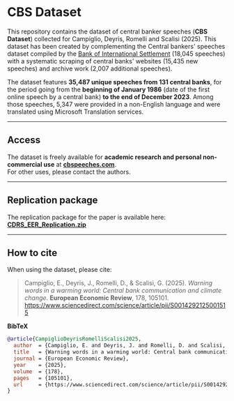 # CBS Dataset

This repository contains the dataset of central banker speeches (**CBS Dataset**) collected for Campiglio, Deyris, Romelli and Scalisi (2025). This dataset has been created by complementing the Central bankers' speeches dataset compiled by the [Bank of International Settlement](https://www.bis.org/cbspeeches/index.htm) (18,045 speeches) with a systematic scraping of central banks' websites (15,435 new speeches) and archive work (2,007 additional speeches).

The dataset features **35,487 unique speeches from 131 central banks**, for the period going from the **beginning of January 1986** (date of the first online speech by a central bank) **to the end of December 2023**. Among those speeches, 5,347 were provided in a non-English language and were translated using Microsoft Translation services.

---

## Access
The dataset is freely available for **academic research and personal non-commercial use** at **[cbspeeches.com](https://www.cbspeeches.com)**.  
For other uses, please contact the authors.

---

## Replication package
The replication package for the paper is available here:  
**[CDRS_EER_Replication.zip](https://www.dropbox.com/scl/fi/mtyhmcqwtaq1im5gou48l/CDRS_EER_Replication.zip?rlkey=i7f99k12b9z1q0gl1bfvxp7cz&e=1&dl=0)**

---

## How to cite
When using the dataset, please cite:

> Campiglio, E., Deyris, J., Romelli, D., & Scalisi, G. (2025). *Warning words in a warming world: Central bank communication and climate change*. **European Economic Review**, 178, 105101.  
> https://www.sciencedirect.com/science/article/pii/S0014292125001515

**BibTeX**
```bibtex
@article{CampiglioDeyrisRomelliScalisi2025,
  author  = {Campiglio, E. and Deyris, J. and Romelli, D. and Scalisi, G.},
  title   = {Warning words in a warming world: Central bank communication and climate change},
  journal = {European Economic Review},
  year    = {2025},
  volume  = {178},
  pages   = {105101},
  url     = {https://www.sciencedirect.com/science/article/pii/S0014292125001515}
}
